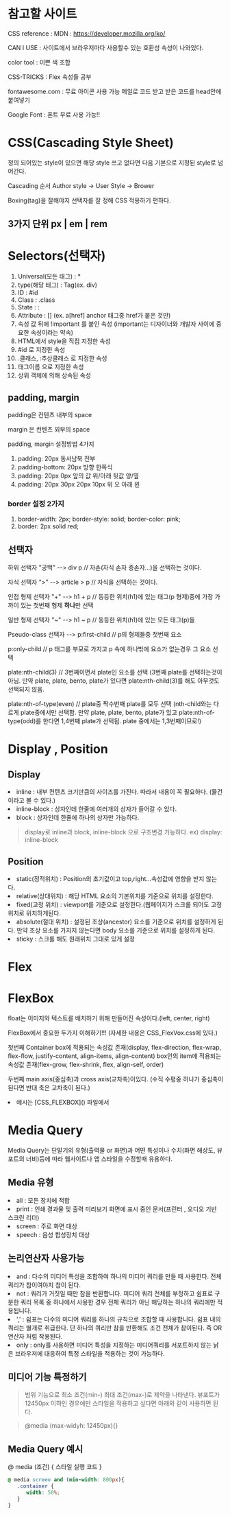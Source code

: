 # 참고할 사이트

CSS reference : MDN : https://developer.mozilla.org/ko/

CAN I USE : 사이트에서 브라우저마다 사용할수 있는 호환성 속성이 나와있다.

color tool : 이쁜 색 조합

CSS-TRICKS : Flex 속성들 공부

fontawesome.com : 무료 아이콘 사용 가능 메일로 코드 받고 받은 코드를 head안에 붙여넣기

Google Font : 폰트 무료 사용 가능!!

# CSS(Cascading Style Sheet)

정의 되어있는 style이 있으면 해당 style 쓰고 없다면 다음 기본으로 지정된 style로 넘어간다.

Cascading 순서 Author style -> User Style -> Brower

Boxing(tag)을 잘해야지 선택자를 잘 정해 CSS 적용하기 편하다.

## 3가지 단위 px | em | rem

# Selectors(선택자)

1. Universal(모든 태그) : \*
2. type(해당 태그) : Tag(ex. div)
3. ID : #id
4. Class : .class
5. State : :
6. Attribute : [] (ex. a[href] anchor 태그중 href가 붙은 것만)
7. 속성 값 뒤에 !important 를 붙인 속성 (important는 디자이너와 개발자 사이에 중요한 속성이라는 약속)
8. HTML에서 style을 직접 지정한 속성
9. #id 로 지정한 속성
10. .클래스, :추상클래스 로 지정한 속성
11. 태그이름 으로 지정한 속성
12. 상위 객체에 의해 상속된 속성

## padding, margin

padding은 컨텐츠 내부의 space

margin 은 컨텐츠 외부의 space

padding, margin 설정방법 4가지

1. padding: 20px 동서남북 전부
2. padding-bottom: 20px 방향 한쪽식
3. padding: 20px 0px 앞의 값 위/아래 뒷값 양/옆
4. padding: 20px 30px 20px 10px 위 오 아래 왼

### border 설정 2가지

1. border-width: 2px;
   border-style: solid;
   border-color: pink;
2. border: 2px solid red;

## 선택자

하위 선택자 "공백" --> div p // 자손(자식 손자 증손자...)을 선택하는 것이다.

자식 선택자 ">" --> article > p // 자식을 선택하는 것이다.

인접 형제 선택자 "+" --> h1 + p // 동등한 위치(h1)에 있는 태그(p 형제)중에 가장 가까이 있는 첫번째 형제 **하나**만 선택

일반 형제 선택자 "~" --> h1 ~ p // 동등한 위치(h1)에 있는 모든 태그(p)들

Pseudo-class 선택자 --> p:first-child // p의 형제들중 첫번째 요소

p:only-child // p 태그를 부모로 가지고 p 속에 하나밖에 요소가 없는경우 그 요소 선택

plate:nth-child(3) // 3번째이면서 plate인 요소를 선택 (3번째 plate를 선택하는것이 아님. 만약 plate, plate, bento, plate가 있다면 plate:nth-child(3)를 해도 아무것도 선택되지 않음.

plate:nth-of-type(even) // plate중 짝수번째 plate를 모두 선택 (nth-child와는 다르게 plate중에서만 선택함. 만약 plate, plate, bento, plate가 있고 plate:nth-of-type(odd)를 한다면 1,4번째 plate가 선택됨. plate 중에서는 1,3번째이므로!)

# Display , Position

## Display

<li>inline : 내부 컨텐츠 크기만큼의 사이즈를 가진다. 따라서 내용이 꼭 필요하다. (물건이라고 볼 수 있다.)
<li>inline-block : 상자인데 한줄에 여러개의 상자가 들어갈 수 있다.
<li>block : 상자인데 한줄에 하나의 상자만 가능하다.

> display로 inline과 block, inline-block 으로 구조변경 가능하다. ex) display: inline-block

## Position

<li>static(정적위치) : Position의 초기값이고 top,right...속성값에 영향을 받지 않는다.

<li>relative(상대위치) : 해당 HTML 요소의 기본위치를 기준으로 위치를 설정한다.

<li>fixed(고정 위치) : viewport를 기준으로 설정한다.(웹페이지가 스크롤 되어도 고정 위치로 위치하게된다.

<li>absolute(절대 위치) : 설정된 조상(ancestor) 요소를 기준으로 위치를 설정하게 된다. 만약 조상 요소를 가지지 않는다면 body 요소를 기준으로 위치를 설정하게 된다.

<li>sticky : 스크롤 해도 원래위치 그대로 있게 설정

# Flex

# FlexBox

float는 이미지와 텍스트를 배치하기 위해 만들어진 속성이다.(left, center, right)

FlexBox에서 중요한 두가지 이해하기!!! (자세한 내용은 CSS_FlexVox.css에 있다.)

첫번째 Container box에 적용되는 속성값 존재(display, flex-direction, flex-wrap, flex-flow, justify-content, align-items, align-content)
box안의 item에 적용되는 속성값 존재(flex-grow, flex-shrink, flex, align-self, order)

두번째 main axis(중심축)과 cross axis(교차축)이있다. (수직 수평중 하나가 중심축이 된다면 반대 축은 교차축이 된다.)

<li>예시는 [CSS_FLEXBOX]() 파일에서</li>

# Media Query

Media Query는 단말기의 유형(출력물 or 화면)과 어떤 특성이나 수치(화면 해상도, 뷰포트의 너비)등에 따라 웹사이트나 앱 스타일을 수정할때 유용하다.

## Media 유형

<li>all : 모든 장치에 적합
<li>print : 인쇄 결과물 및 출력 미리보기 화면에 표시 중인 문서(프린터 , 오디오 기반 스크린 리더)
<li>screen : 주로 화면 대상
<li>speech : 음성 합성장치 대상

## 논리연산자 사용가능

<li>and : 다수의 미디어 특성을 조합하여 하나의 미디어 쿼리를 만들 때 사용한다. 전체 쿼리가 참이여야지 참이 된다.
<li>not : 쿼리가 거짓일 때만 참을 반환합니다. 미디어 쿼리 전체를 부정하고 쉼표로 구분한 쿼리 목록 중 하나에서 사용한 경우 전체 쿼리가 아닌 해당하는 하나의 쿼리에만 적용됩니다.
<li>',' : 쉼표는 다수의 미디어 쿼리를 하나의 규칙으로 조합할 때 사용합니다. 쉼표 내의 쿼리는 별개로 취급한다. 단 하나의 쿼리만 참을 반환해도 조건 전체가 참이된다. 즉 OR 연산자 처럼 작용된다.
<li>only : only를 사용하면 미디어 특성을 지정하는 미디어쿼리를 서포트하지 않는 낡은 브라우저에 대응하여 특정 스타일을 적용하는 것이 가능하다.

## 미디어 기능 특정하기

> 범위 기능으로 최소 조건(min-) 최대 조건(max-)로 제약을 나타낸다.
> 뷰포트가 12450px 이하인 경우에만 스타일을 적용하고 싶다면 아래와 같이 사용하면 된다.

> @media (max-widyh: 12450px){}

## Media Query 예시

@ media (조건) { 스타일 실행 코드 }

```css
@ media screen and (min-width: 800px){
   .container {
      width: 50%;
   }
}
```
